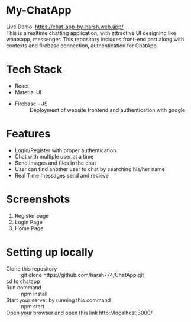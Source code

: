 # My-ChatApp
Live Demo: https://chat-app-by-harsh.web.app/
<br>
This is a realtime chatting application, with attractive UI designing like whatsapp, messenger.
This repository includes front-end part along with contexts and firebase connection, authentication for ChatApp.

# Tech Stack
<ul>
<li>React</li>
<li>Material UI</li>
<li>
<dl>
  <li>Firebase - JS</li>
  <dd>Deployment of website frontend and authentication with google</dd>
</dl>
</li>
</ul>

# Features
<ul>
<li> Login/Register with proper authentication </li>
<li> Chat with multiple user at a time </li>
<li> Send Images and files in the chat </li>
<li> User can find another user to chat by searching his/her name </li>
<li> Real Time messages send and recieve </li>
</ul>

# Screenshots

<ol>
<li>Register page</li>
<img src="https://user-images.githubusercontent.com/80638077/226100392-56511f4e-f859-479c-814c-6100f9589c87.png" alt=""/>
<li>Login Page</li>
<img src="https://user-images.githubusercontent.com/80638077/226100526-71f8b3da-7db5-47bc-b1a7-ac44612ac2e7.png" alt=""/>
<li>Home Page</li>
<img src="https://user-images.githubusercontent.com/80638077/226100596-faac7977-2bcd-4399-86ff-1d540e93d8e9.png" alt=""/>
</ol>

# Setting up locally
<dl>
<dt>Clone this repository</dt>
<dd> git clone https://github.com/harsh774/ChatApp.git </dd>
<dt>cd to chatapp</dt>
<dt>Run command</dt>
<dd>npm install</dd>
<dt>Start your server by running this command</dt>
<dd>npm start</dd>
<dt>Open your browser and open this link http://localhost:3000/</dt>
</dl>

